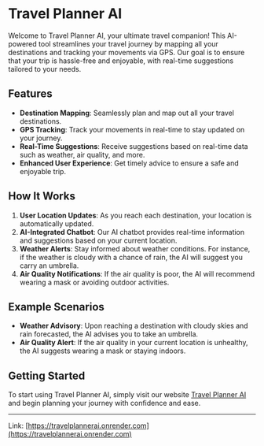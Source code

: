 # Travel Planner AI

Welcome to Travel Planner AI, your ultimate travel companion! This AI-powered tool streamlines your travel journey by mapping all your destinations and tracking your movements via GPS. Our goal is to ensure that your trip is hassle-free and enjoyable, with real-time suggestions tailored to your needs.

## Features

- **Destination Mapping**: Seamlessly plan and map out all your travel destinations.
- **GPS Tracking**: Track your movements in real-time to stay updated on your journey.
- **Real-Time Suggestions**: Receive suggestions based on real-time data such as weather, air quality, and more.
- **Enhanced User Experience**: Get timely advice to ensure a safe and enjoyable trip.

## How It Works

1. **User Location Updates**: As you reach each destination, your location is automatically updated.
2. **AI-Integrated Chatbot**: Our AI chatbot provides real-time information and suggestions based on your current location.
3. **Weather Alerts**: Stay informed about weather conditions. For instance, if the weather is cloudy with a chance of rain, the AI will suggest you carry an umbrella.
4. **Air Quality Notifications**: If the air quality is poor, the AI will recommend wearing a mask or avoiding outdoor activities.

## Example Scenarios

- **Weather Advisory**: Upon reaching a destination with cloudy skies and rain forecasted, the AI advises you to take an umbrella.
- **Air Quality Alert**: If the air quality in your current location is unhealthy, the AI suggests wearing a mask or staying indoors.

## Getting Started

To start using Travel Planner AI, simply visit our website [Travel Planner AI](https://travelplannerai.onrender.com) and begin planning your journey with confidence and ease.

---

Link: [https://travelplannerai.onrender.com](https://travelplannerai.onrender.com)
